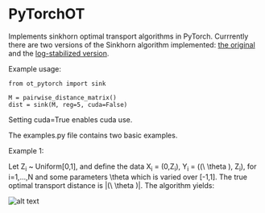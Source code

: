 # PyTorchOT

Implements sinkhorn optimal transport algorithms in PyTorch. Currrently there are two versions of the Sinkhorn 
algorithm implemented: [the original](https://arxiv.org/pdf/1306.0895.pdf) and the [log-stabilized version](https://arxiv.org/pdf/1610.06519.pdf).

Example usage:
```
from ot_pytorch import sink

M = pairwise_distance_matrix()
dist = sink(M, reg=5, cuda=False)
```

Setting cuda=True enables cuda use.

The examples.py file contains two basic examples. 

Example 1: 

Let Z<sub>i</sub> ~ Uniform[0,1], and define the data X<sub>i</sub> = (0,Z<sub>i</sub>), Y<sub>i</sub> = ((\ \theta \), Z<sub>i</sub>), for i=1,...,N and some parameters \theta which is varied over [-1,1]. The true optimal transport distance is |(\ \theta \)|. The algorithm yields:

![alt text](https://github.com/rythei/PyTorchOT/blob/master/plots/uniform_example/uniform_example2.png)

